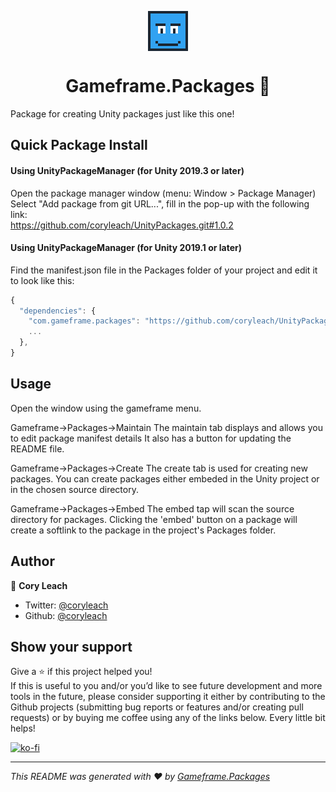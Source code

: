 <p align="center">
<img align="center" src="https://raw.githubusercontent.com/coryleach/UnityPackages/master/Documentation/GameframeFace.gif" />
</p>
<h1 align="center">Gameframe.Packages 👋</h1>

<!-- BADGE-START ->
<img align="center" src="https://raw.githubusercontent.com/coryleach/UnityPackages/master/Documentation/GameframeFace.gif" />
</p>
<h1 align="center">Gameframe.Packages 👋</h1>

<!-- BADGE-START ->
<img align="center" src="https://raw.githubusercontent.com/coryleach/UnityPackages/master/Documentation/GameframeFace.gif" />
</p>
<h1 align="center">Gameframe.Packages 👋</h1>

<!-- BADGE-START -<!-- BADGE-END -->

Package for creating Unity packages just like this one!

## Quick Package Install

#### Using UnityPackageManager (for Unity 2019.3 or later)
Open the package manager window (menu: Window > Package Manager)<br/>
Select "Add package from git URL...", fill in the pop-up with the following link:<br/>
https://github.com/coryleach/UnityPackages.git#1.0.2<br/>

#### Using UnityPackageManager (for Unity 2019.1 or later)

Find the manifest.json file in the Packages folder of your project and edit it to look like this:
```js
{
  "dependencies": {
    "com.gameframe.packages": "https://github.com/coryleach/UnityPackages.git#1.0.2",
    ...
  },
}
```

<!-- DOC-START -->
<!-- 
Changes between 'DOC START' and 'DOC END' will not be lost on package update 
-->

## Usage

Open the window using the gameframe menu.

Gameframe->Packages->Maintain
The maintain tab displays and allows you to edit package manifest details
It also has a button for updating the README file.

Gameframe->Packages->Create
The create tab is used for creating new packages.
You can create packages either embeded in the Unity project or in the chosen source directory.

Gameframe->Packages->Embed
The embed tap will scan the source directory for packages.
Clicking the 'embed' button on a package will create a softlink to the package in the project's Packages folder.

<!-- DOC-END -->

## Author

👤 **Cory Leach**

* Twitter: [@coryleach](https://twitter.com/coryleach)
* Github: [@coryleach](https://github.com/coryleach)


## Show your support
Give a ⭐️ if this project helped you!
<br />
If this is useful to you and/or you’d like to see future development and more tools in the future, please consider supporting it either by contributing to the Github projects (submitting bug reports or features and/or creating pull requests) or by buying me coffee using any of the links below. Every little bit helps!
<br />

[![ko-fi](https://www.ko-fi.com/img/githubbutton_sm.svg)](https://ko-fi.com/coryleach)


***
_This README was generated with ❤️ by [Gameframe.Packages](https://github.com/coryleach/unitypackages)_
